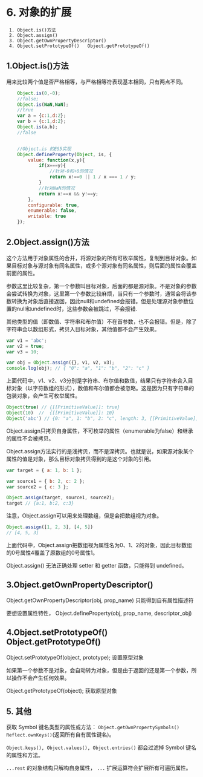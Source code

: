 ﻿# 6. 对象的扩展


```
 1. Object.is()方法
 2. Object.assign()
 3. Object.getOwnPropertyDescriptor()
 4. Object.setPrototypeOf()   Object.getPrototypeOf()
```

##  1.Object.is()方法

用来比较两个值是否严格相等，与严格相等符表现基本相同，只有两点不同。  

```javascript
    Object.is(0,-0);            
    //false;
    Object.is(NaN,NaN);
    //true
    var a = {c:1,d:2};
    var b = {c:1,d:2};
    Object.is(a,b);
    //false


    //Object.is 的ES5实现
    Object.defineProperty(Object, is, {
    	value: function(x,y){
    		if(x===y){
    			//针对-0和+0的情况
    			return x!==0 || 1 / x === 1 / y;
    		}
    		//针对NaN的情况
    		return x!==x && y!==y;
    	},
    	configurable: true,
 	 	enumerable: false,
  		writable: true
    });
```  



## 2.Object.assign()方法

这个方法用于对象属性的合并，将源对象的所有可枚举属性，复制到目标对象。如果目标对象与源对象有同名属性，或多个源对象有同名属性，则后面的属性会覆盖前面的属性。  

参数这里比较复杂，第一个参数叫目标对象，后面的都是源对象。不是对象的参数会尝试转换为对象，这里第一个参数比较麻烦，当只有一个参数时，通常会将该参数转换为对象后直接返回，因此null和undefined会报错。但是处理源对象参数位置的null和undefined时，这些参数会被跳过，不会报错.  

其他类型的值（即数值、字符串和布尔值）不在首参数，也不会报错。但是，除了字符串会以数组形式，拷贝入目标对象，其他值都不会产生效果。  

```javascript
var v1 = 'abc';
var v2 = true;
var v3 = 10;

var obj = Object.assign({}, v1, v2, v3);
console.log(obj); // { "0": "a", "1": "b", "2": "c" }
```  

上面代码中，v1、v2、v3分别是字符串、布尔值和数值，结果只有字符串合入目标对象（以字符数组的形式），数值和布尔值都会被忽略。这是因为只有字符串的包装对象，会产生可枚举属性。  

```javascript
Object(true) // {[[PrimitiveValue]]: true}
Object(10)  //  {[[PrimitiveValue]]: 10}
Object('abc') // {0: "a", 1: "b", 2: "c", length: 3, [[PrimitiveValue]]: "abc"}
```  

Object.assign只拷贝自身属性，不可枚举的属性（enumerable为false）和继承的属性不会被拷贝。  

Object.assign方法实行的是浅拷贝，而不是深拷贝。也就是说，如果源对象某个属性的值是对象，那么目标对象拷贝得到的是这个对象的引用。   

```javascript
var target = { a: 1, b: 1 };

var source1 = { b: 2, c: 2 };
var source2 = { c: 3 };

Object.assign(target, source1, source2);
target // {a:1, b:2, c:3}
```  

注意，Object.assign可以用来处理数组，但是会把数组视为对象。  

```javascript
Object.assign([1, 2, 3], [4, 5])
// [4, 5, 3]
```  

上面代码中，Object.assign把数组视为属性名为0、1、2的对象，因此目标数组的0号属性4覆盖了原数组的0号属性1。  

Object.assign() 无法正确处理 setter 和 getter 函数，只能得到 undefined。

## 3.Object.getOwnPropertyDescriptor()
Object.getOwnPropertyDescriptor(obj, prop_name) 只能得到自有属性描述符  

要想设置属性特性， Object.defineProperty(obj, prop_name, descriptor_obj)


## 4.Object.setPrototypeOf()   Object.getPrototypeOf()
Object.setPrototypeOf(object, prototype);   设置原型对象  

如果第一个参数不是对象，会自动转为对象，但是由于返回的还是第一个参数，所以操作不会产生任何效果。  

Object.getPrototypeOf(object);              获取原型对象

## 5. 其他

获取 Symbol 键名类型的属性或方法： `Object.getOwnPropertySymbols()` `Reflect.ownKeys()`(返回所有自有属性键名)。  

`Object.keys(), Object.values(), Object.entries()` 都会过滤掉 Symbol 键名的属性和方法。  

`...rest` 的对象结构只解构自身属性， `...` 扩展运算符会扩展所有可遍历属性。
